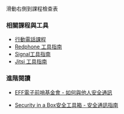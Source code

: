 [Title]: # (現在怎樣?)
[Order]: # (4)

滑動右側到課程檢查表

### 相關課程與工具

* [行動電話課程](umbrella://lesson/mobile-phones)
* [Redphone 工具指南](umbrella://lesson/redphone)
* [Signal工具指南](umbrella://lesson/signal)
* [Jitsi 工具指南](umbrella://lesson/jitsi)

### 進階閱讀

* [EFF電子前哨基金會 - 如何與他人安全通訊](https://ssd.eff.org/en/module/communicating-others)

* [Security in a Box安全工具箱 - 安全通訊指南](https://securityinabox.org/en/guide/secure-communication)
